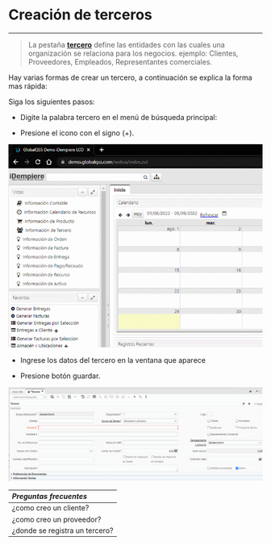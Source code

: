# Creación de terceros
---
>La pestaña **[tercero](https://wiki.idempiere.org/es/Configuracion_de_terceros#:~:text=Un%20tercero%20en%20iDEMPIERE%20es,informaci%C3%B3n%20en%20una%20sola%20ficha.)** define las entidades con las cuales una organización se relaciona para los negocios. ejemplo: Clientes, Proveedores, Empleados, Representantes comerciales.

Hay varias formas de crear un tercero, a continuación se explica la forma mas rápida:

Siga los siguientes pasos:
* Digite la palabra tercero en el menú de búsqueda principal: 

* Presione el icono con el signo (+).

![gif1](Gif/gif1.gif)

- Ingrese los datos del tercero en la ventana que aparece 

- Presione botón guardar.

![gif2](Gif/gif2.gif)

|*Preguntas frecuentes*|
|:-|
|¿como creo un cliente?|
|¿como creo un proveedor?|
|¿donde se registra un tercero?|